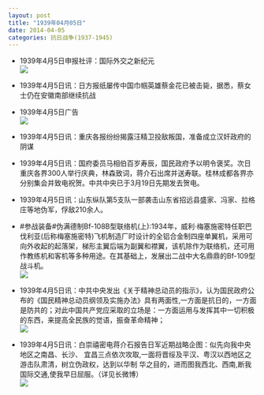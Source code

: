 ```yaml
---
layout: post
title: "1939年04月05日"
date: 2014-04-05
categories: 抗日战争(1937-1945)
---
```


<meta name="referrer" content="no-referrer" />

- 1939年4月5日申报社评：国际外交之新纪元 <br/><img src="https://ww3.sinaimg.cn/large/aca367d8jw1ef52kytoddj20qz0xtqps.jpg" />

- 1939年4月5日讯：日方报纸屡传中国巾帼英雄蔡金花已被击毙，据悉，蔡女士仍在安徽南部继续抗战 

- 1939年4月5日广告 <br/><img src="https://ww1.sinaimg.cn/large/aca367d8jw1ef4z42u3hej206c0h6q4n.jpg" />

- 1939年4月5日讯：重庆各报纷纷揭露汪精卫投敌叛国，准备成立汉奸政府的阴谋 

- 1939年4月5日讯：国府委员马相伯百岁寿辰，国民政府予以明令褒奖。次日重庆各界300人举行庆典，林森致词，蒋介石出席并送寿联。桂林成都各界亦分别集会并致电祝贺。中共中央已于3月19日先期发去贺电。 

- 1939年4月5日讯：山东纵队第5支队一部袭击山东省招远县盛家、冯家、拉格庄等地伪军，俘敌210余人。 

- #参战装备#伪满德制Bf-108B型联络机(上):1934年，威利·梅塞施密特任职巴伐利亚(后称梅塞施密特)飞机制造厂时设计的全铝合金制四座单翼机，采用可向外收起的起落架，梯形主翼后端为副翼和襟翼，该机除作为联络机，还可用作教练机和客机等多种用途。在其基础上，发展出二战中大名鼎鼎的Bf-109型战斗机。 <br/><img src="https://ww3.sinaimg.cn/large/aca367d8jw1ef4hhwruaxj20640ghgmw.jpg" />

- 1939年4月5日讯：中共中央发出《关于精神总动员的指示》，认为国民政府公布的《国民精神总动员纲领及实施办法》具有两面性,一方面是抗日的，一方面是防共的；对此中国共产党应采取的立场是：一方面运用与发挥其中一切积极的东西，来提高全民族的觉语，振奋革命精神；  <br/><img src="https://ww1.sinaimg.cn/large/aca367d8jw1ef4g1rk7rhj20c809zabc.jpg" />

- 1939年4月5日讯：白崇禧密电蒋介石报告日军近期战略企图：似先向我中央地区之南昌、长沙、 宜昌三点依次攻取,一面将晋绥及平汉、粤汉以西地区之游击队肃清，树立伪政权，达到以华制 华之目的，进而图我西北、西南,断我国际交通,使我早日屈服。（详见长微博） <br/><img src="https://ww1.sinaimg.cn/large/aca367d8jw1ef4eb1vym7j20c80cwta5.jpg" />

